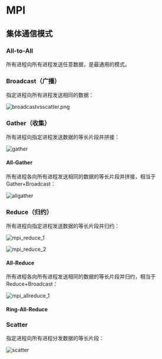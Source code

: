 # MPI

## 集体通信模式

### All-to-All

所有进程向所有进程发送任意数据，是最通用的模式。

### Broadcast（广播）

指定进程向所有进程发送相同的数据：

![broadcastvsscatter.png](https://i.loli.net/2021/06/18/r6ivAJhD3kfnqIx.png)

### Gather（收集）

所有进程向指定进程发送数据的等长片段并拼接：

![gather](https://mpitutorial.com/tutorials/mpi-scatter-gather-and-allgather/gather.png)

#### All-Gather

所有进程各向所有进程发送相同的数据的等长片段并拼接，相当于 Gather+Broadcast：

![allgather](https://mpitutorial.com/tutorials/mpi-scatter-gather-and-allgather/allgather.png)

### Reduce（归约）

所有进程向指定进程发送数据的等长片段并归约：

![mpi_reduce_1](https://mpitutorial.com/tutorials/mpi-reduce-and-allreduce/mpi_reduce_1.png)

![mpi_reduce_2](https://mpitutorial.com/tutorials/mpi-reduce-and-allreduce/mpi_reduce_2.png)

#### All-Reduce

所有进程各向所有进程发送相同的数据的等长片段并归约，相当于 Reduce+Broadcast：

![mpi_allreduce_1](https://mpitutorial.com/tutorials/mpi-reduce-and-allreduce/mpi_allreduce_1.png)

#### Ring-All-Reduce

### Scatter

指定进程向所有进程分发数据的等长片段：

![scatter](https://i.loli.net/2021/06/18/KHQpmUqAhLk1y5B.png)
